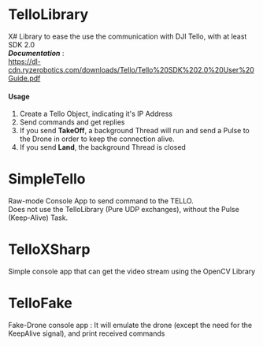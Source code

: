 # TelloLibrary

X# Library to ease the use the communication with DJI Tello, with at least SDK 2.0  
_**Documentation**_ :  
 https://dl-cdn.ryzerobotics.com/downloads/Tello/Tello%20SDK%202.0%20User%20Guide.pdf

#### Usage
1. Create a Tello Object, indicating it's IP Address
2. Send commands and get replies
3. If you send **TakeOff**, a background Thread will run and send a Pulse to the Drone in order to keep the connection alive.
4. If you send **Land**, the background Thread is closed

# SimpleTello

Raw-mode Console App to send command to the TELLO.  
Does not use the TelloLibrary (Pure UDP exchanges), without the Pulse (Keep-Alive) Task.

# TelloXSharp

Simple console app that can get the video stream using the OpenCV Library

# TelloFake

Fake-Drone console app : It will emulate the drone (except the need for the KeepAlive signal), and print received commands
